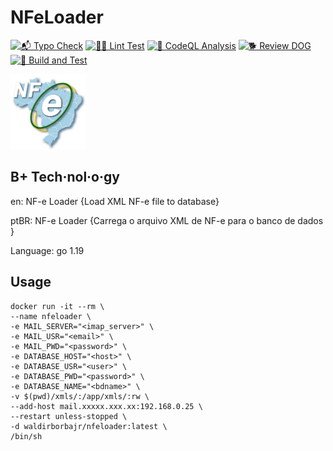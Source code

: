 # NFeLoader


[![📬 Typo Check](https://github.com/waldirborbajr/nfeloader/actions/workflows/1.typo-check.yaml/badge.svg)](https://github.com/waldirborbajr/nfeloader/actions/workflows/1.typo-check.yaml)
[![🙏🏻 Lint Test](https://github.com/waldirborbajr/nfeloader/actions/workflows/2.lint.yaml/badge.svg)](https://github.com/waldirborbajr/nfeloader/actions/workflows/2.lint.yaml)
[![🚨 CodeQL Analysis](https://github.com/waldirborbajr/nfeloader/actions/workflows/3.codeql.yaml/badge.svg)](https://github.com/waldirborbajr/nfeloader/actions/workflows/3.codeql.yaml)
[![🐕 Review DOG](https://github.com/waldirborbajr/nfeloader/actions/workflows/4.reviewdog.yaml/badge.svg)](https://github.com/waldirborbajr/nfeloader/actions/workflows/4.reviewdog.yaml)
[![🔨 Build and Test](https://github.com/waldirborbajr/nfeloader/actions/workflows/5.build-test.yaml/badge.svg)](https://github.com/waldirborbajr/nfeloader/actions/workflows/5.build-test.yaml)


<p>
<img alt="NF-e Logo" src="https://github.com/waldirborbajr/nfeloader/blob/main/assets/nfe.png" width="120", height="120"/>
</p>

## B+ Tech·​nol·​o·​gy

en: NF-e Loader {Load XML NF-e file to database}

ptBR: NF-e Loader {Carrega o arquivo XML de NF-e para o banco de dados }

Language: go 1.19

## Usage
```
docker run -it --rm \
--name nfeloader \
-e MAIL_SERVER="<imap_server>" \
-e MAIL_USR="<email>" \
-e MAIL_PWD="<password>" \
-e DATABASE_HOST="<host>" \
-e DATABASE_USR="<user>" \
-e DATABASE_PWD="<password>" \
-e DATABASE_NAME="<bdname>" \
-v $(pwd)/xmls/:/app/xmls/:rw \
--add-host mail.xxxxx.xxx.xx:192.168.0.25 \
--restart unless-stopped \
-d waldirborbajr/nfeloader:latest \
/bin/sh
```
